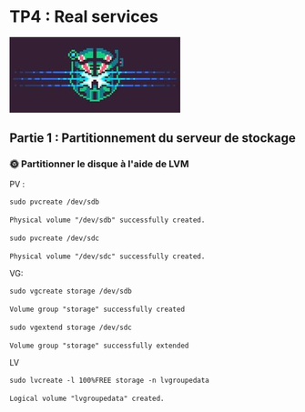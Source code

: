 # TP4 : Real services
![Alt text](image.png)

## Partie 1 : Partitionnement du serveur de stockage

### 🌞 Partitionner le disque à l'aide de LVM

PV :
```
sudo pvcreate /dev/sdb

Physical volume "/dev/sdb" successfully created.

sudo pvcreate /dev/sdc

Physical volume "/dev/sdc" successfully created.

```
VG:
```
sudo vgcreate storage /dev/sdb

Volume group "storage" successfully created

sudo vgextend storage /dev/sdc

Volume group "storage" successfully extended
```
LV
```
sudo lvcreate -l 100%FREE storage -n lvgroupedata

Logical volume "lvgroupedata" created.
```

